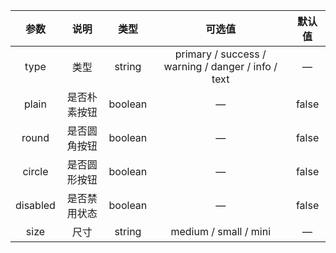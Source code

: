 参数 | 说明 | 类型 | 可选值 | 默认值
:-: | :-: | :-: | :-: | :-:
type | 类型 | string | primary / success / warning / danger / info / text | — | 
plain | 是否朴素按钮| boolean | — | false |
round | 是否圆角按钮 | boolean | — | false |
circle | 	是否圆形按钮 | boolean | — | false |
disabled | 是否禁用状态 | boolean | — | false |
size | 尺寸 | string | medium / small / mini | — |

